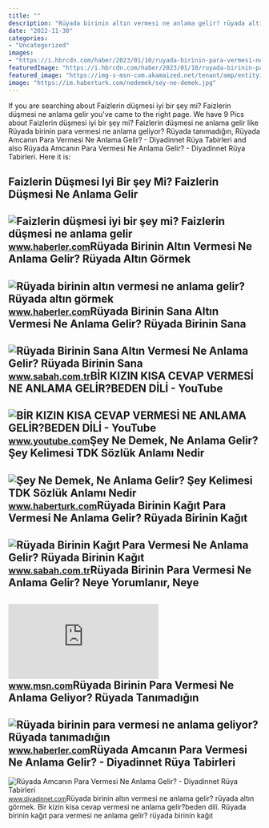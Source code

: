 ```yaml
---
title: ""
description: "Rüyada birinin altın vermesi ne anlama gelir? rüyada altın görmek"
date: "2022-11-30"
categories:
- "Uncategorized"
images:
- "https://i.hbrcdn.com/haber/2023/01/10/ruyada-birinin-para-vermesi-ne-anlama-geliyor-15550689_8241_amp.jpg"
featuredImage: "https://i.hbrcdn.com/haber/2023/01/10/ruyada-birinin-para-vermesi-ne-anlama-geliyor-15550689_8241_amp.jpg"
featured_image: "https://img-s-msn-com.akamaized.net/tenant/amp/entityid/AA1ccqmT.img?w=1254&amp;h=836&amp;m=4&amp;q=74"
image: "https://im.haberturk.com/nedemek/sey-ne-demek.jpg"
---
```


If you are searching about Faizlerin düşmesi iyi bir şey mi? Faizlerin düşmesi ne anlama gelir you've came to the right page. We have 9 Pics about Faizlerin düşmesi iyi bir şey mi? Faizlerin düşmesi ne anlama gelir like Rüyada birinin para vermesi ne anlama geliyor? Rüyada tanımadığın, Rüyada Amcanın Para Vermesi Ne Anlama Gelir? - Diyadinnet Rüya Tabirleri and also Rüyada Amcanın Para Vermesi Ne Anlama Gelir? - Diyadinnet Rüya Tabirleri. Here it is:

Faizlerin Düşmesi Iyi Bir şey Mi? Faizlerin Düşmesi Ne Anlama Gelir
-------------------------------------------------------------------

 ![Faizlerin düşmesi iyi bir şey mi? Faizlerin düşmesi ne anlama gelir](https://i.hbrcdn.com/haber/2022/11/24/faizlerin-dusmesi-iyi-bir-sey-mi-faizlerin-15451221_5540_amp.jpg) <small>www.haberler.com</small>Rüyada Birinin Altın Vermesi Ne Anlama Gelir? Rüyada Altın Görmek
-----------------------------------------------------------------

 ![Rüyada birinin altın vermesi ne anlama gelir? Rüyada altın görmek](https://i.hbrcdn.com/haber/2023/01/10/ruyada-birinin-altin-vermesi-ne-anlama-gelir-15550734_7898_amp.jpg) <small>www.haberler.com</small>Rüyada Birinin Sana Altın Vermesi Ne Anlama Gelir? Rüyada Birinin Sana
----------------------------------------------------------------------

 ![Rüyada Birinin Sana Altın Vermesi Ne Anlama Gelir? Rüyada Birinin Sana](https://iasbh.tmgrup.com.tr/3e6c67/752/395/0/0/724/380?u=https://isbh.tmgrup.com.tr/sbh/2022/06/22/ruyada-birinin-sana-altin-vermesi-ne-anlama-gelir-ruyada-birinin-sana-altin-vermesinin-anlami-1655895975260.jpg) <small>www.sabah.com.tr</small>BİR KIZIN KISA CEVAP VERMESİ NE ANLAMA GELİR?BEDEN DİLİ - YouTube
-----------------------------------------------------------------

 ![BİR KIZIN KISA CEVAP VERMESİ NE ANLAMA GELİR?BEDEN DİLİ - YouTube](https://i.ytimg.com/vi/Tn8DQCS41Us/maxresdefault.jpg) <small>www.youtube.com</small>Şey Ne Demek, Ne Anlama Gelir? Şey Kelimesi TDK Sözlük Anlamı Nedir
-------------------------------------------------------------------

 ![Şey Ne Demek, Ne Anlama Gelir? Şey Kelimesi TDK Sözlük Anlamı Nedir](https://im.haberturk.com/nedemek/sey-ne-demek.jpg) <small>www.haberturk.com</small>Rüyada Birinin Kağıt Para Vermesi Ne Anlama Gelir? Rüyada Birinin Kağıt
-----------------------------------------------------------------------

 ![Rüyada Birinin Kağıt Para Vermesi Ne Anlama Gelir? Rüyada Birinin Kağıt](https://iasbh.tmgrup.com.tr/fe230c/752/395/0/0/722/378?u=https://isbh.tmgrup.com.tr/sbh/2022/07/04/ruyada-birinin-kagit-para-vermesi-ne-anlama-gelir-ruyada-birinin-kagit-para-vermesinin-anlami-1656935403347.jpg) <small>www.sabah.com.tr</small>Rüyada Birinin Para Vermesi Ne Anlama Gelir? Neye Yorumlanır, Neye
------------------------------------------------------------------

 ![Rüyada birinin para vermesi ne anlama gelir? Neye yorumlanır, neye](https://img-s-msn-com.akamaized.net/tenant/amp/entityid/AA1ccqmT.img?w=1254&h=836&m=4&q=74) <small>www.msn.com</small>Rüyada Birinin Para Vermesi Ne Anlama Geliyor? Rüyada Tanımadığın
-----------------------------------------------------------------

 ![Rüyada birinin para vermesi ne anlama geliyor? Rüyada tanımadığın](https://i.hbrcdn.com/haber/2023/01/10/ruyada-birinin-para-vermesi-ne-anlama-geliyor-15550689_8241_amp.jpg) <small>www.haberler.com</small>Rüyada Amcanın Para Vermesi Ne Anlama Gelir? - Diyadinnet Rüya Tabirleri
------------------------------------------------------------------------

 ![Rüyada Amcanın Para Vermesi Ne Anlama Gelir? - Diyadinnet Rüya Tabirleri](https://www.diyadinnet.com/d/ruya/ruyada-amcanin-para-vermesi-ne-anlama-gelir-44.jpg) <small>www.diyadinnet.com</small>Rüyada birinin altın vermesi ne anlama gelir? rüyada altın görmek. Bi̇r kizin kisa cevap vermesi̇ ne anlama geli̇r?beden di̇li̇. Rüyada birinin kağıt para vermesi ne anlama gelir? rüyada birinin kağıt
